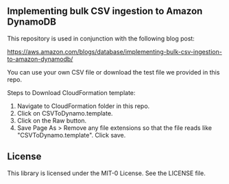 ## Implementing bulk CSV ingestion to Amazon DynamoDB

This repository is used in conjunction with the following blog post: 

https://aws.amazon.com/blogs/database/implementing-bulk-csv-ingestion-to-amazon-dynamodb/

You can use your own CSV file or download the test file we provided in this repo. 

Steps to Download CloudFormation template:
1. Navigate to CloudFormation folder in this repo.
2. Click on CSVToDynamo.template.
3. Click on the Raw button.
4. Save Page As > Remove any file extensions so that the file reads like "CSVToDynamo.template". Click save.


## License

This library is licensed under the MIT-0 License. See the LICENSE file.

